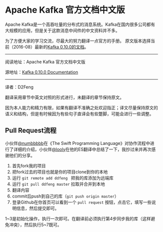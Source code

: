 # Apache Kafka 官方文档中文版

Apache Kafka是一个高吞吐量的分布式的消息系统。Kafka在国内很多公司都有大规模的应用，但是关于这款消息中间件的中文资料并不多。

为了方便大家的学习交流，尽最大的努力翻译一点官方的手册。
原文版本选择当前（2016-08）最新的[Kafka 0.10.0的文档](http://kafka.apache.org/documentation.html)。

---

阅读地址：Apache Kafka 官方文档中文版

源地址：[Kafka 0.10.0 Documentation](http://kafka.apache.org/documentation.html)

---

译者：D2Feng

翻译采用章节中英文对照的形式进行，未翻译的章节保持原文。

因为本人能力和精力有限，如果有翻译不准确之处欢迎指正；译文尽量保持原文的语义和结构，但是有时候因为有些句子直译会有些蹩脚，可能会进行一些调整。


## Pull Request流程
小伙伴[@numbbbbb](https://github.com/numbbbbb)在《The Swift Programming Language》对协作流程中进行了详细的介绍，小伙伴[@looly](https://github.com/looly)在他的ES翻译中总结了一下，我抄过来并再次感谢他们的分享。

1. 首先fork我的项目 
2. 把fork过去的项目也就是你的项目clone到你的本地 
3. 运行 `git remote add ddfeng ` 把我的库添加为远端库 
4. 运行 `git pull ddfeng master` 拉取并合并到本地 
5. 翻译内容 
6. commit后push到自己的库（`git push origin master`） 
7. 登录Github在你首页可以看到一个 `pull request` 按钮，点击它，填写一些说明信息，然后提交即可。 

1~3是初始化操作，执行一次即可。在翻译前必须执行第4步同步我的库（这样避免冲突），然后执行5~7既可。


